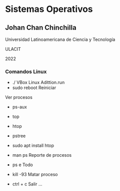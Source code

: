 # Sistemas Operativos

## Johan Chan Chinchilla

Universidad Latinoamericana de Ciencia y Tecnología

ULACIT

2022


### Comandos Linux

* ./ VBox Linux Adittion.run
* sudo reboot       Reiniciar 

Ver procesos
* ps-aux
* top
* htop
* pstree

* sudo apt install htop 

* man ps      Reporte de procesos

* ps e        Todo
* kill -93    Matar proceso 
* ctrl + c    Salir ...

